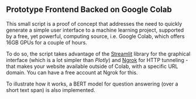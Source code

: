 ## Prototype Frontend Backed on Google Colab

This small script is a proof of concept that addresses the need to quickly generate a simple user interface to a machine learning project, supported by a free, yet powerful, computing source, i.e. Google Colab, which offers 16GB GPUs for a couple of hours.

To do so, the script takes advantage of the [Streamlit](https://www.streamlit.io) library for the graphical interface (which is a lot simpler than *Plotly*) and [Ngrok](https://ngrok.com/) for HTTP tunneling - that makes your website available outside of Colab, with a specific URL domain. You can have a free account at Ngrok for this.

To illustrate how it works, a BERT model for question answering (over a short text span) is also implemented.
